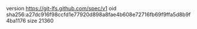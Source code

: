version https://git-lfs.github.com/spec/v1
oid sha256:a27dc916f98ccfd1e77920d898a8fae4b608e72716fb69f9ffa5d8b9f4ba1176
size 21360
